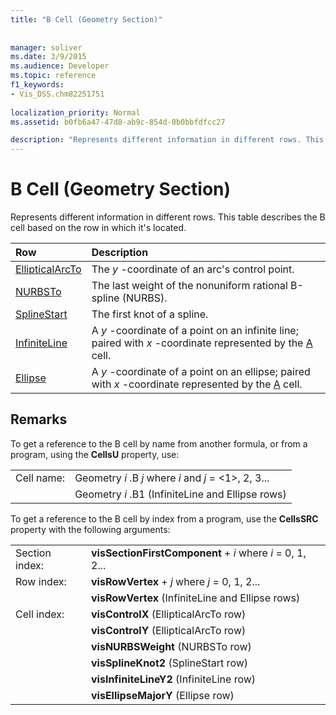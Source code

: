 ```yaml
---
title: "B Cell (Geometry Section)"
 
 
manager: soliver
ms.date: 3/9/2015
ms.audience: Developer
ms.topic: reference
f1_keywords:
- Vis_DSS.chm82251751
 
localization_priority: Normal
ms.assetid: b0fb6a47-47d8-ab9c-854d-0b0bbfdfcc27

description: "Represents different information in different rows. This table describes the B cell based on the row in which it's located."
---
```


# B Cell (Geometry Section)

Represents different information in different rows. This table describes the B cell based on the row in which it's located.
  
|**Row**|**Description**|
|:-----|:-----|
|[EllipticalArcTo](ellipticalarcto-row-geometry-section.md) <br/> | The  *y*  -coordinate of an arc's control point.  <br/> |
|[NURBSTo](nurbsto-row-geometry-section.md) <br/> | The last weight of the nonuniform rational B-spline (NURBS).  <br/> |
|[SplineStart](splinestart-row-geometry-section.md) <br/> | The first knot of a spline.  <br/> |
|[InfiniteLine](infiniteline-row-geometry-section.md) <br/> | A  *y*  -coordinate of a point on an infinite line; paired with  *x*  -coordinate represented by the [A](a-cell-geometry-section.md) cell.  <br/> |
|[Ellipse](ellipse-row-geometry-section.md) <br/> | A  *y*  -coordinate of a point on an ellipse; paired with  *x*  -coordinate represented by the [A](a-cell-geometry-section.md) cell.  <br/> |
   
## Remarks

To get a reference to the B cell by name from another formula, or from a program, using the **CellsU** property, use: 
  
|||
|:-----|:-----|
| Cell name:  <br/> | Geometry  *i*  .B  *j*            where  *i*  and  *j*  = <1>, 2, 3...  <br/> |
|| Geometry  *i*  .B1 (InfiniteLine and Ellipse rows)  <br/> |
   
To get a reference to the B cell by index from a program, use the **CellsSRC** property with the following arguments: 
  
|||
|:-----|:-----|
| Section index:  <br/> |**visSectionFirstComponent** +  *i*            where  *i*  = 0, 1, 2...  <br/> |
| Row index:  <br/> |**visRowVertex** +  *j*            where  *j*  = 0, 1, 2...  <br/> |
||**visRowVertex** (InfiniteLine and Ellipse rows)  <br/> |
| Cell index:  <br/> |**visControlX** (EllipticalArcTo row)  <br/> |
||**visControlY** (EllipticalArcTo row)  <br/> |
||**visNURBSWeight** (NURBSTo row)  <br/> |
||**visSplineKnot2** (SplineStart row)  <br/> |
||**visInfiniteLineY2** (InfiniteLine row)  <br/> |
||**visEllipseMajorY** (Ellipse row)  <br/> |
   


